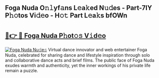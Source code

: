 ## Foga Nuda O𝚗𝚕yf𝚊ns L𝚎a𝚔ed N𝚞𝚍es - Part-7IY P𝚑𝚘tos Vi𝚍𝚎o - H𝚘𝚝 Part L𝚎a𝚔s bfOWn

# <h2><a href="http://kfcf1l.oniu.top/?m=Foga+Nuda">🔗👉 🔴 Foga Nuda P𝚑ot𝚘𝚜 V𝚒d𝚎o</a></h2>

[![Foga Nuda Nu𝚍e𝚜](https://i.imgur.com/0qMVB7G.gif)](http://kfcf1l.oniu.top/?m=Foga+Nuda)
Virtual dance innovator and web entertainer Foga Nuda, celebrated for sharing dance and lifestyle inspiration through solo and collaborative dance acts and brief films. The public face of Foga Nuda exudes warmth and authenticity, yet the inner workings of his private life remain a puzzle.  
